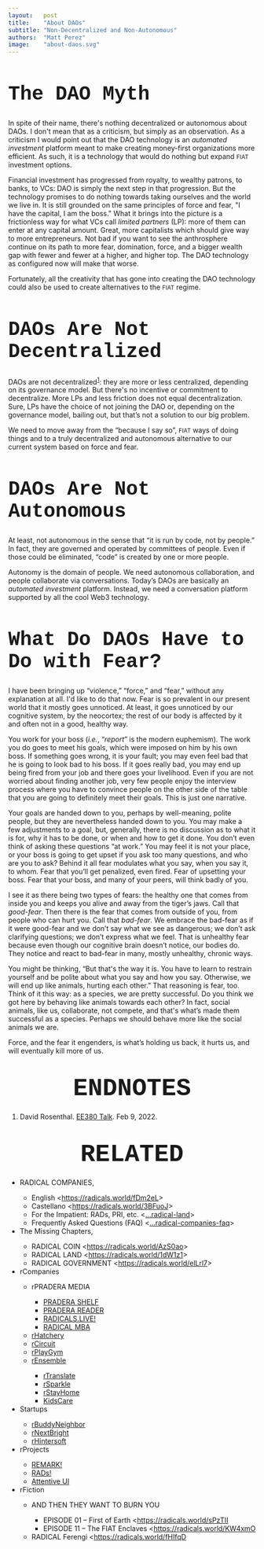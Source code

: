```yaml
---
layout:   post
title:    "About DAOs"
subtitle: "Non-Decentralized and Non-Autonomous"
authors:  "Matt Perez"
image:    "about-daos.svg"
---
```


<div style="display:none;">
 <p>There's nothing decentralized or autonomous about DAOs. That's not a criticism, it's simply an observation. They don't address the main societal issue today which is an overuse of force, and it's child, dominance.</p>
</div>

<h1 style="font-size:40px; font-family:Courier New, monospace; ">The DAO Myth</h1>
 <p>In spite of their name, there's nothing decentralized or autonomous about DAOs. I don't mean that as a criticism, but simply as an observation. As a criticism I would point out that the DAO technology is an <em>automated investment</em> platform meant to make creating money-first organizations more efficient. As such, it is a technology that would do nothing but expand <span style="font-size:smaller; ">FIAT</span> investment options.</p>
 <p>Financial investment has progressed from royalty, to wealthy patrons, to banks, to VCs: DAO is simply the next step in that progression. But the technology promises to do nothing towards taking ourselves and the world we live in. It is still grounded on the same principles of force and fear, "I have the capital, I am the boss." What it brings into the picture is a frictionless way for what VCs call <em>limited partners</em> (LP): more of them can enter at any capital amount. Great, more capitalists which should give way to more entrepreneurs. Not bad if you want to see the anthrosphere continue on its path to more fear, domination, force, and a bigger wealth gap with fewer and fewer at a higher, and higher top. The DAO technology as configured now will make that worse.</p>
 <p>Fortunately, all the creativity that has gone into creating the DAO technology could also be used to create alternatives to the <span style="font-size:smaller; ">FIAT</span> regime.</p>

<h1 style="font-size:40px; font-family:Courier New, monospace; ">DAOs Are Not Decentralized</h1>
 <p>DAOs are not decentralized<sup id="bm01"><a href="#en01">1</a></sup>: they are more or less centralized, depending on its governance model. But there's no incentive or commitment to decentralize. More LPs and less friction does not equal decentralization. Sure, LPs have the choice of not joining the DAO or, depending on the governance model, bailing out, but that’s not a solution to our big problem.<p>
 <p>We need to move away from the &ldquo;because I say so&rdquo;, <span style="font-size:smaller; ">FIAT</span> ways of doing things and to a truly decentralized and autonomous alternative to our current system based on force and fear.<p>

<h1 style="font-size:40px; font-family:Courier New, monospace; ">DAOs Are Not Autonomous</h1>
 <p>At least, not autonomous in the sense that &ldquo;it is run by code, not by people.&rdquo; In fact, they are governed and operated by committees of people. Even if those could be eliminated, &ldquo;code&rdquo; is created by one or more people.</p>
 <p>Autonomy is the domain of people. We need autonomous collaboration, and people collaborate via conversations. Today&rsquo;s DAOs are basically an <em>automated investment</em> platform. Instead, we need a conversation platform supported by all the cool Web3 technology.</p>

<h1 style="font-size:40px; font-family:Courier New, monospace; ">What Do DAOs Have to Do with Fear?</h1>
 <p>I have been bringing up &ldquo;violence,&rdquo; &ldquo;force,&rdquo; and &ldquo;fear,&rdquo; without any explanation at all. I'd like to do that now. Fear is so prevalent in our present world that it mostly goes unnoticed. At least, it goes unnoticed by our cognitive system, by the neocortex; the rest of our body is affected by it and often not in a good, healthy way.</p>
 <p>You work for your boss (<em>i.e.</em>, &ldquo;<em>report</em>&rdquo; is the modern euphemism). The work you do goes to meet his goals, which were imposed on him by his own boss. If something goes wrong, it is your fault; you may even feel bad that he is going to look bad to his boss. If it goes really bad, you may end up being fired from your job and there goes your livelihood. Even if you are not worried about finding another job, very few people enjoy the interview process where you have to convince people on the other side of the table that you are going to definitely meet their goals. This is just one narrative.<p>
 <p>Your goals are handed down to you, perhaps by well-meaning, polite people, but they are nevertheless handed down to you. You may make a few adjustments to a goal, but, generally, there is no discussion as to what it is for, why it has to be done, or when and how to get it done. You don’t even think of asking these questions “at work.” You may feel it is not your place, or your boss is going to get upset if you ask too many questions, and who are you to ask? Behind it all fear modulates what you say, when you say it, to whom. Fear that you’ll get penalized, even fired. Fear of upsetting your boss. Fear that your boss, and many of your peers, will think badly of you.</p>
 <p>I see it as there being two types of fears: the healthy one that comes from inside you and keeps you alive and away from the tiger’s jaws. Call that <em>good-fear</em>. Then there is the fear that comes from outside of you, from people who can hurt you. Call that <em>bad-fear</em>. We embrace the bad-fear as if it were good-fear and we don’t say what we see as dangerous; we don’t ask clarifying questions; we don’t express what we feel. That is unhealthy fear because even though our cognitive brain doesn’t notice, our bodies do. They notice and react to bad-fear in many, mostly unhealthy, chronic ways.</p>
 <p>You might be thinking, &ldquo;But that's the way it is. You have to learn to restrain yourself and be polite about what you say and how you say. Otherwise, we will end up like animals, hurting each other.&rdquo; That reasoning is fear, too. Think of it this way: as a species, we are pretty successful. Do you think we got here by behaving like animals towards each other? In fact, social animals, like us, collaborate, not compete, and that's what&rsquo;s made them successful as a species. Perhaps we should behave more like the social animals we are.</p>
 <p>Force, and the fear it engenders, is what&rsquo;s holding us back, it hurts us, and will eventually kill more of us.</p>

<h1 style="font-size:50px; font-family:Courier New, monospace; text-align:center; margin: 40 0 20 0; ">ENDNOTES</h1>
 <ol>
  <li id="bn01">David Rosenthal. <a href="https://blog.dshr.org/2022/02/ee380-talk.html">EE380 Talk</a>. Feb 9, 2022.</li>
 </ol>

<h1 style="font-size:50px; font-family:Courier New, monospace; text-align:center; margin: 40 0 20 0; ">RELATED</h1>
 <ul>
  <li>RADICAL COMPANIES,</li>
   <ul>
    <li>English <<a href="https://radicals.world/fDm2eL">https://radicals.world/fDm2eL</a>></li>
    <li>Castellano <<a href="https://radicals.world/3BFuoJ">https://radicals.world/3BFuoJ</a>></li>
    <li>For the Impatient: RADs, PRI, etc. <<a href="https://radicalcompanies.com/2022/03/18/radical-land">…radical-land</a>></li>
    <li>Frequently Asked Questions (FAQ) <<a href="https://radicalcompanies.com/2022/03/15/radical-companies-faq">…radical-companies-faq</a>></li>
   </ul>
  <li>The Missing Chapters,</li>
   <ul>
    <li>RADICAL COIN <<a href="https://radicals.world/AzS0ao">https://radicals.world/AzS0ao</a>></li>
    <li>RADICAL LAND <<a href="https://radicals.world/1dW1z1">https://radicals.world/1dW1z1</a>></li>
    <li>RADICAL GOVERNMENT <<a href="https://radicals.world/elLrl7">https://radicals.world/elLrl7</a>></li>
   </ul>
  <li>rCompanies</li>
  <ul>
   <li>rPRADERA MEDIA</li >
   <ul>
    <li><a href="https://docs.google.com/document/d/1JRTguYldUhF2ZyC_zabJ-Nr8J_oAylKh5ELAMFFFldI/edit#heading=h.gqizizpnpgzu">PRADERA SHELF</a></li>
    <li><a href="https://docs.google.com/document/d/1JRTguYldUhF2ZyC_zabJ-Nr8J_oAylKh5ELAMFFFldI/edit#heading=h.gqizizpnpgzu">PRADERA READER</a></li>
    <li><a href="https://docs.google.com/document/d/1NElxng620-FtPtk2s-2xizTcL_89LdqnpkZepsnf5RA/edit#heading=h.6wmx089o9bc4">RADICALS.LIVE!</a></li>
    <li><a href="https://docs.google.com/document/d/1Ej3YXS8Gymknq0TAyNC161Sv5nVXGTGtN-2PwS6H30E/edit#heading=h.gqizizpnpgzu">RADICAL MBA</a></li>
   </ul>
   <li><a href="https://docs.google.com/document/d/1oV_WgvZ0mChe-f8o114p_8BSGldn3ZVkQjHnhwk7ccw/edit#heading=h.gqizizpnpgzu">rHatchery</a></li>
   <li><a href="https://docs.google.com/document/d/1apVl75nS-Z4b2rpqu-UkDjjYkujLANMiK7zZoU0jGeE/edit#heading=h.ypydz5z11jxq">rCircuit</a></li>
   <li><a href="https://docs.google.com/document/d/1aoqNhAW6P4QQFM3epM5VqPFdiTgyxTKPUE1c4j8r2k4/edit#heading=h.gqizizpnpgzu">rPlayGym</a></li>
   <li><a href="https://docs.google.com/document/d/13c1PYhbQEjRlkfmmGQESJD-cTB5b6jmWWBnEpTt1NFU/edit#heading=h.gqizizpnpgzu">rEnsemble</a></li>
   <ul>
    <li><a href="https://docs.google.com/document/d/1-eMt4p4qNJFc9SJkeSoarmy-xG6WtE51eQv047pvTNk/edit#heading=h.gqizizpnpgzu">rTranslate</a></li>
    <li><a href="https://docs.google.com/document/d/14A5U000ny7_zF8_HutQF1pcMoUwQmI7tfXaMB9uKk3M/edit#heading=h.gqizizpnpgzu">rSparkle</a></li>
    <li><a href="https://docs.google.com/document/d/16eg7wnyH61xPT4pWFWsuwHydKaxeP8k5xKGX3Pglzp0/edit#heading=h.gqizizpnpgzu">rStayHome</a></li>
    <li><a href="https://docs.google.com/document/d/11g5cm_1RpORvKiLm_cmZJMQWuZDyHQA3eastDXytYzE/edit#heading=h.gqizizpnpgzu">KidsCare</a></li>
   </ul>
  </ul>
  <li>Startups</li>
   <ul>
    <li><a href="https://docs.google.com/document/d/1lE-khYtIyXoFeSIlUGcFPzESsslnBoGcmZMQaeVBVgw/edit#">rBuddyNeighbor</a></li>
    <li><a href="https://docs.google.com/document/d/16jST0lzzezNoFstE2ccZoI2HirgWBu3gQGnEok5OhGY/edit#">rNextBright</a></li>
    <li><a href="https://docs.google.com/document/d/1dMxsO5LMhKle97J8tPscBs5g64_QKZsiRnDtsccBUE4/edit#heading=h.gqizizpnpgzu">rHintersoft</a></li>
   </ul>
   <li>rProjects</li>
   <ul>
    <li><a href="https://docs.google.com/document/d/1KdmAd_TV0GyKiOCQhyVp7FNffzwGwooIETbs9IVBSgc/edit#heading=h. gqizizpnpgzu">REMARK!</a></li>
    <li><a href="https://docs.google.com/document/d/1bvcdgTSv0Fx9SfWV3ikev0yfwRXmR8sCqW4XNPhinhk/edit#heading=h.gqizizpnpgzu">RADs!</a></li>
    <li><a href="https://docs.google.com/document/d/1YyiASEMY2ZHx4zen4TQHicygr0JOUWY_pJiP-7Nk6OY/edit#heading=h.gqizizpnpgzu">Attentive UI</a></li>
   </ul>
   <li>rFiction</li>
   <ul>
    <li>AND THEN THEY WANT TO BURN YOU</li>
   <ul>
    <li>EPISODE 01 – First of Earth <<a href="https://radicals.world/sPzTII">https://radicals.world/sPzTII</a></li>
    <li>EPISODE 11 – The FIAT Enclaves <<a href="https://radicals.world/KW4xmO">https://radicals.world/KW4xmO</a></li>
   </ul>
   <li>RADICAL Ferengi <<a href="https://radicals.world/fHIfqD">https://radicals.world/fHIfqD</a></li>
  </ul>
